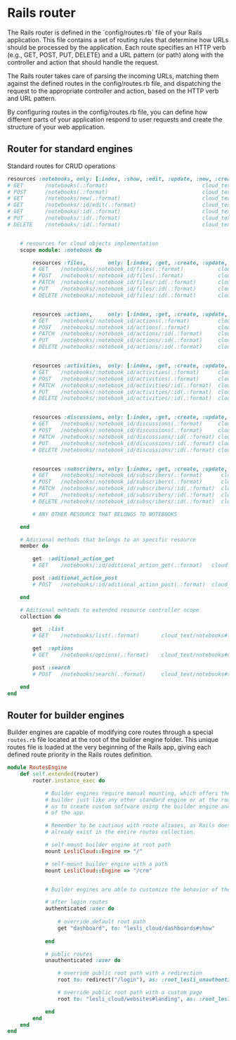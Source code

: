 # Rails router
The Rails router is defined in the ´config/routes.rb´ file of your Rails application. This file contains a set of routing rules that determine how URLs should be processed by the application. Each route specifies an HTTP verb (e.g., GET, POST, PUT, DELETE) and a URL pattern (or path) along with the controller and action that should handle the request.

The Rails router takes care of parsing the incoming URLs, matching them against the defined routes in the config/routes.rb file, and dispatching the request to the appropriate controller and action, based on the HTTP verb and URL pattern.

By configuring routes in the config/routes.rb file, you can define how different parts of your application respond to user requests and create the structure of your web application.



## Router for standard engines
Standard routes for CRUD operations

```ruby
resources :notebooks, only: [:index, :show, :edit, :update, :new, :create, :destroy] do
# GET       /notebooks(.:format)                              cloud_text/notebooks#index
# POST      /notebooks(.:format)                              cloud_text/notebooks#create
# GET       /notebooks/new(.:format)                          cloud_text/notebooks#new
# GET       /notebooks/:id/edit(.:format)                     cloud_text/notebooks#edit
# GET       /notebooks/:id(.:format)                          cloud_text/notebooks#show
# PUT       /notebooks/:id(.:format)                          cloud_text/notebooks#update
# DELETE    /notebooks/:id(.:format)                          cloud_text/notebooks#destroy


    # resources for cloud objects implementation
    scope module: :notebook do

        resources :files,       only: [:index, :get, :create, :update, :destroy]
        # GET    /notebooks/:notebook_id/files(.:format)           cloud_text/notebook/files#index
        # POST   /notebooks/:notebook_id/files(.:format)           cloud_text/notebook/files#create
        # PATCH  /notebooks/:notebook_id/files/:id(.:format)       cloud_text/notebook/files#update
        # PUT    /notebooks/:notebook_id/files/:id(.:format)       cloud_text/notebook/files#update
        # DELETE /notebooks/:notebook_id/files/:id(.:format)       cloud_text/notebook/files#destroy


        resources :actions,     only: [:index, :get, :create, :update, :destroy]
        # GET    /notebooks/:notebook_id/actions(.:format)         cloud_text/notebook/actions#index
        # POST   /notebooks/:notebook_id/actions(.:format)         cloud_text/notebook/actions#create
        # PATCH  /notebooks/:notebook_id/actions/:id(.:format)     cloud_text/notebook/actions#update
        # PUT    /notebooks/:notebook_id/actions/:id(.:format)     cloud_text/notebook/actions#update
        # DELETE /notebooks/:notebook_id/actions/:id(.:format)     cloud_text/notebook/actions#destroy


        resources :activities,  only: [:index, :get, :create, :update, :destroy]
        # GET    /notebooks/:notebook_id/activities(.:format)      cloud_text/notebook/activities#index
        # POST   /notebooks/:notebook_id/activities(.:format)      cloud_text/notebook/activities#create
        # PATCH  /notebooks/:notebook_id/activities/:id(.:format)  cloud_text/notebook/activities#update
        # PUT    /notebooks/:notebook_id/activities/:id(.:format)  cloud_text/notebook/activities#update
        # DELETE /notebooks/:notebook_id/activities/:id(.:format)  cloud_text/notebook/activities#destroy


        resources :discussions, only: [:index, :get, :create, :update, :destroy]
        # GET    /notebooks/:notebook_id/discussions(.:format)     cloud_text/notebook/discussions#index
        # POST   /notebooks/:notebook_id/discussions(.:format)     cloud_text/notebook/discussions#create
        # PATCH  /notebooks/:notebook_id/discussions/:id(.:format) cloud_text/notebook/discussions#update
        # PUT    /notebooks/:notebook_id/discussions/:id(.:format) cloud_text/notebook/discussions#update
        # DELETE /notebooks/:notebook_id/discussions/:id(.:format) cloud_text/notebook/discussions#destroy


        resources :subscribers, only: [:index, :get, :create, :update, :destroy]
        # GET    /notebooks/:notebook_id/subscribers(.:format)      cloud_text/notebook/subscribers#index
        # POST   /notebooks/:notebook_id/subscribers(.:format)      cloud_text/notebook/subscribers#create
        # PATCH  /notebooks/:notebook_id/subscribers/:id(.:format)  cloud_text/notebook/subscribers#update
        # PUT    /notebooks/:notebook_id/subscribers/:id(.:format)  cloud_text/notebook/subscribers#update
        # DELETE /notebooks/:notebook_id/subscribers/:id(.:format)  cloud_text/notebook/subscribers#destroy

        # ANY OTHER RESOURCE THAT BELONGS TO NOTEBOOKS

    end

    # Adicional methods that belongs to an specific resource
    member do

        get  :aditional_action_get
        # GET    /notebooks/:id/aditional_action_get(.:format)   cloud_text/notebooks#aditional_action_get

        post :aditional_action_post
        # POST   /notebooks/:id/aditional_action_post(.:format)  cloud_text/notebooks#aditional_action_post

    end

    # Aditional mehtods to extended resource controller scope
    collection do

        get  :list
        # GET    /notebooks/list(.:format)       cloud_text/notebooks#list

        get  :options
        # GET    /notebooks/options(.:format)    cloud_text/notebooks#options

        post :search
        # POST   /notebooks/search(.:format)     cloud_text/notebooks#search

    end
end
```



## Router for builder engines
Builder engines are capable of modifying core routes through a special `routes.rb` file located at the root of the builder engine folder. This unique routes file is loaded at the very beginning of the Rails app, giving each defined route priority in the Rails routes definition.

```ruby
module RoutesEngine
    def self.extended(router)
        router.instance_exec do

            # Builder engines require manual mounting, which offers the advantage of being able to mount the 
            # builder just like any other standard engine or at the root of the app. This flexibility allows 
            # us to create custom software using the builder engine and present it to users as the main module 
            # of the app.

            # Remember to be cautious with route aliases, as Rails does not allow overriding aliases that 
            # already exist in the entire routes collection.

            # self-mount builder engine at root path
            mount LesliCloud::Engine => "/"

            # self-mount builder engine with a path
            mount LesliCloud::Engine => "/crm"


            # Builder engines are able to customize the behavior of the routes for authenticated and anonymous users

            # after login routes
            authenticated :user do
                
                # override default root path
                get "dashboard", to: "lesli_cloud/dashboards#show"
                
            end

            # public routes
            unauthenticated :user do 

                # override public root path with a redirection
                root to: redirect("/login"), as: :root_lesli_unauthenticated

                # override public root path with a custom page
                root to: "lesli_cloud/websites#landing", as: :root_lesli_unauthenticated

            end
        end
    end
end
```
